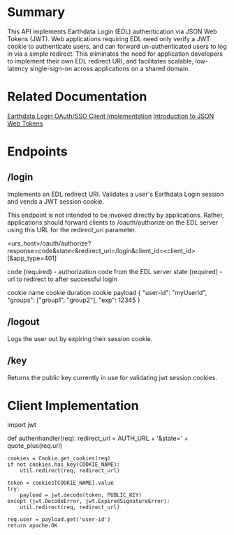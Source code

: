 # Summary

This API implements Earthdata Login (EDL) authentication via JSON Web Tokens (JWT).  Web applications requiring EDL need only verify a JWT cookie to authenticate users, and can forward un-authenticated users to log in via a simple redirect.  This eliminates the need for application developers to implement their own EDL redirect URI, and facilitates scalable, low-latency single-sign-on across applications on a shared domain.

# Related Documentation

[Earthdata Login OAuth/SSO Client Implementation](https://urs.earthdata.nasa.gov/sso_client_impl)
[Introduction to JSON Web Tokens](https://jwt.io/introduction/)

# Endpoints

## /login
Implements an EDL redirect URI.  Validates a user's Earthdata Login session and vends a JWT session cookie.

This endpoint is not intended to be invoked directly by applications.  Rather, applications should forward clients to /oauth/authorize on the EDL server using this URL for the redirect_uri parameter.

<urs_host>/oauth/authorize?response=code&state=<state>&redirect_uri=<apiHost>/login&client_id=<client_id>[&app_type=401]

code (required) - authorization code from the EDL server
state (required) - url to redirect to after successful login

cookie name
cookie duration
cookie payload
{
  "user-id": "myUserId",
  "groups": ["group1", "group2"],
  "exp": 12345
}

## /logout
Logs the user out by expiring their session cookie.

## /key
Returns the public key currently in use for validating jwt session cookies.

# Client Implementation

import jwt

def authenhandler(req):
    redirect_url = AUTH_URL + '&state=' + quote_plus(req.url)

    cookies = Cookie.get_cookies(req)
    if not cookies.has_key(COOKIE_NAME):
        util.redirect(req, redirect_url)

    token = cookies[COOKIE_NAME].value
    try:
        payload = jwt.decode(token, PUBLIC_KEY)
    except (jwt.DecodeError, jwt.ExpiredSignatureError):
        util.redirect(req, redirect_url)

    req.user = payload.get('user-id')
    return apache.OK